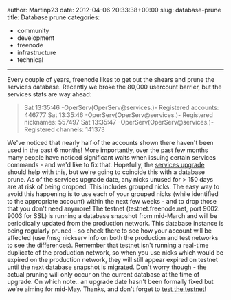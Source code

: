 author: Martinp23
date: 2012-04-06 20:33:38+00:00
slug: database-prune
title: Database prune
categories:
- community
- development
- freenode
- infrastructure
- technical
---

Every couple of years, freenode likes to get out the shears and prune the services database. Recently we broke the 80,000 usercount barrier, but the services stats are way ahead:


<blockquote>Sat 13:35:46 -OperServ(OperServ@services.)- Registered accounts: 446777
Sat 13:35:46 -OperServ(OperServ@services.)- Registered nicknames: 557497
Sat 13:35:47 -OperServ(OperServ@services.)- Registered channels: 141373</blockquote>


We've noticed that nearly half of the accounts shown there haven't been used in the past 6 months! More importantly, over the past few months many people have noticed significant waits when issuing certain services commands - and we'd like to fix that.
Hopefully, the [services upgrade](http://blog.freenode.net/2012/04/help-us-test-our-services-upgrade/) should help with this, but we're going to coincide this with a database prune.
As of the services upgrade date, any nicks unused for > 150 days are at risk of being dropped. This includes grouped nicks. The easy way to avoid this happening is to use each of your grouped nicks (while identified to the appropriate account) within the next few weeks - and to drop those that you don't need anymore!
The testnet (testnet.freenode.net, port 9002. 9003 for SSL) is running a database snapshot from mid-March and will be periodically updated from the production network. This database instance is being regularly pruned - so check there to see how your account will be affected (use /msg nickserv info on both the production and test networks to see the differences).
Remember that testnet isn't running a real-time duplicate of the production network, so when you use nicks which would be expired on the production network, they will still appear expired on testnet until the next database snapshot is migrated. Don't worry though - the actual pruning will only occur on the current database at the time of upgrade.
On which note.. an upgrade date hasn't been formally fixed but we're aiming for mid-May.
Thanks, and don't forget to [test the testnet](http://blog.freenode.net/2012/04/help-us-test-our-services-upgrade/)!
